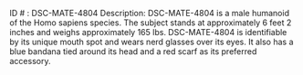 ID # : DSC-MATE-4804
Description: DSC-MATE-4804 is a male humanoid of the Homo sapiens species. The subject stands at approximately 6 feet 2 inches and weighs approximately 165 lbs. DSC-MATE-4804 is identifiable by its unique mouth spot and wears nerd glasses over its eyes. It also has a blue bandana tied around its head and a red scarf as its preferred accessory.